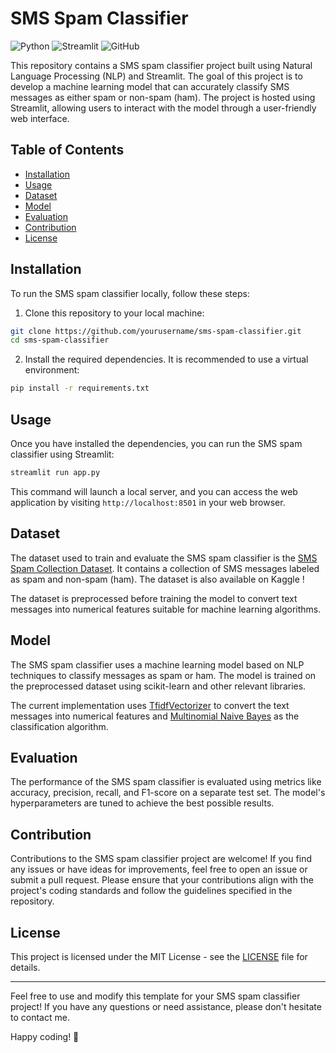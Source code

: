 # SMS Spam Classifier

![Python](https://img.shields.io/badge/python-v3.9-blue)
![Streamlit](https://img.shields.io/badge/streamlit-v0.87-orange)
![GitHub](https://img.shields.io/github/license/yourusername/sms-spam-classifier)

This repository contains a SMS spam classifier project built using Natural Language Processing (NLP) and Streamlit. The goal of this project is to develop a machine learning model that can accurately classify SMS messages as either spam or non-spam (ham). The project is hosted using Streamlit, allowing users to interact with the model through a user-friendly web interface.

## Table of Contents

- [Installation](#installation)
- [Usage](#usage)
- [Dataset](#dataset)
- [Model](#model)
- [Evaluation](#evaluation)
- [Contribution](#contribution)
- [License](#license)

## Installation

To run the SMS spam classifier locally, follow these steps:

1. Clone this repository to your local machine:

```bash
git clone https://github.com/yourusername/sms-spam-classifier.git
cd sms-spam-classifier
```

2. Install the required dependencies. It is recommended to use a virtual environment:

```bash
pip install -r requirements.txt
```

## Usage

Once you have installed the dependencies, you can run the SMS spam classifier using Streamlit:

```bash
streamlit run app.py
```

This command will launch a local server, and you can access the web application by visiting `http://localhost:8501` in your web browser.

## Dataset

The dataset used to train and evaluate the SMS spam classifier is the [SMS Spam Collection Dataset](https://archive.ics.uci.edu/ml/datasets/sms+spam+collection). It contains a collection of SMS messages labeled as spam and non-spam (ham).
The dataset is also available on Kaggle !

The dataset is preprocessed before training the model to convert text messages into numerical features suitable for machine learning algorithms.

## Model

The SMS spam classifier uses a machine learning model based on NLP techniques to classify messages as spam or ham. The model is trained on the preprocessed dataset using scikit-learn and other relevant libraries.

The current implementation uses [TfidfVectorizer](https://scikit-learn.org/stable/modules/generated/sklearn.feature_extraction.text.TfidfVectorizer.html) to convert the text messages into numerical features and [Multinomial Naive Bayes](https://scikit-learn.org/stable/modules/generated/sklearn.naive_bayes.MultinomialNB.html) as the classification algorithm.

## Evaluation

The performance of the SMS spam classifier is evaluated using metrics like accuracy, precision, recall, and F1-score on a separate test set. The model's hyperparameters are tuned to achieve the best possible results.

## Contribution

Contributions to the SMS spam classifier project are welcome! If you find any issues or have ideas for improvements, feel free to open an issue or submit a pull request. Please ensure that your contributions align with the project's coding standards and follow the guidelines specified in the repository.

## License

This project is licensed under the MIT License - see the [LICENSE](LICENSE) file for details.

---

Feel free to use and modify this template for your SMS spam classifier project! If you have any questions or need assistance, please don't hesitate to contact me.

Happy coding! 🚀
